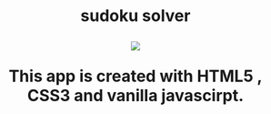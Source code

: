 <span align= 'center'>
<h1>sudoku solver</>
</span>
  
  <p align="center">
<a alt="MIT License" href="https://kawakawaritsuki.mit-license.org/">
  <img src="https://img.shields.io/badge/license-MIT-blue.svg">
</a>
 </p>

This app is created with HTML5 , CSS3 and vanilla javascirpt.


